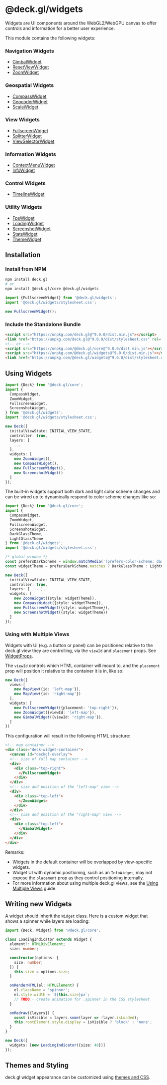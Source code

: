 # @deck.gl/widgets

Widgets are UI components around the WebGL2/WebGPU canvas to offer controls and information for a better user experience.

This module contains the following widgets:

### Navigation Widgets

- [GimbalWidget](./gimbal-widget.md)
- [ResetViewWidget](./reset-view-widget.md)
- [ZoomWidget](./zoom-widget.md)

### Geospatial Widgets

- [CompassWidget](./compass-widget.md)
- [GeocoderWidget](./geocoder-widget.md)
- [ScaleWidget](./scale-widget.md)

### View Widgets

- [FullscreenWidget](./fullscreen-widget.md)
- [SplitterWidget](./splitter-widget.md)
- [ViewSelectorWidget](./view-selector-widget.md)

### Information Widgets

- [ContextMenuWidget](./context-menu-widget.md)
- [InfoWidget](./info-widget.md)

### Control Widgets

- [TimelineWidget](./timeline-widget.md)

### Utility Widgets

- [FpsWidget](./fps-widget.md)
- [LoadingWidget](./loading-widget.md)
- [ScreenshotWidget](./screenshot-widget.md)
- [StatsWidget](./stats-widget.md)
- [ThemeWidget](./theme-widget.md)

## Installation

### Install from NPM

```bash
npm install deck.gl
# or
npm install @deck.gl/core @deck.gl/widgets
```

```js
import {FullscreenWidget} from '@deck.gl/widgets';
import '@deck.gl/widgets/stylesheet.css';

new FullscreenWidget();
```

### Include the Standalone Bundle

```html
<script src="https://unpkg.com/deck.gl@^9.0.0/dist.min.js"></script>
<link href="https://unpkg.com/deck.gl@^9.0.0/dist/stylesheet.css" rel='stylesheet' />
<!-- or -->
<script src="https://unpkg.com/@deck.gl/core@^9.0.0/dist.min.js"></script>
<script src="https://unpkg.com/@deck.gl/widgets@^9.0.0/dist.min.js"></script>
<link href="https://unpkg.com/@deck.gl/widgets@^9.0.0/dist/stylesheet.css" rel='stylesheet' />
```

## Using Widgets

```ts
import {Deck} from '@deck.gl/core';
import {
  CompassWidget,
  ZoomWidget,
  FullscreenWidget,
  ScreenshotWidget,
} from '@deck.gl/widgets';
import '@deck.gl/widgets/stylesheet.css';

new Deck({
  initialViewState: INITIAL_VIEW_STATE,
  controller: true,
  layers: [
    ...
  ],
  widgets: [
    new ZoomWidget(),
    new CompassWidget(),
    new FullscreenWidget(),
    new ScreenshotWidget()
  ]
});
```

The built-in widgets support both dark and light color scheme changes and can be wired up to dynamically respond to color scheme changes like so:

```ts
import {Deck} from '@deck.gl/core';
import {
  CompassWidget,
  ZoomWidget,
  FullscreenWidget,
  ScreenshotWidget,
  DarkGlassTheme,
  LightGlassTheme
} from '@deck.gl/widgets';
import '@deck.gl/widgets/stylesheet.css';

/* global window */
const prefersDarkScheme = window.matchMedia('(prefers-color-scheme: dark)');
const widgetTheme = prefersDarkScheme.matches ? DarkGlassTheme : LightGlassTheme;

new Deck({
  initialViewState: INITIAL_VIEW_STATE,
  controller: true,
  layers: [ ... ],
  widgets: [
    new ZoomWidget({style: widgetTheme}),
    new CompassWidget({style: widgetTheme}),
    new FullscreenWidget({style: widgetTheme}),
    new ScreenshotWidget({style: widgetTheme})
  ]
});
```

### Using with Multiple Views

Widgets with UI (e.g. a button or panel) can be positioned relative to the deck.gl view they are controlling, via the `viewId` and `placement` props. See [WidgetProps](../core/widget.md#widgetprops).

The `viewId` controls which HTML container will mount to, and the `placement` prop will position it relative to the container it is in, like so:

```ts
new Deck({
  views:[
    new MapView({id: 'left-map'}),
    new MapView({id: 'right-map'})
  ],
  widgets: [
    new FullscreenWidget({placement: 'top-right'}),
    new ZoomWidget({viewId: 'left-map'}),
    new GimbalWidget({viewId: 'right-map'}),
  ]
})
```

This configuration will result in the following HTML structure:

```html
<!-- map container -->
<div class="deck-widget-container">
  <canvas id="deckgl-overlay">
  <!-- size of full map container -->
  <div>
    <div class="top-right">
      </FullscreenWidget>
    </div>
  </div>
  <!-- size and position of the "left-map" view -->
  <div>
    <div class="top-left">
      </ZoomWidget>
    </div>
  </div>
  <!-- size and position of the "right-map" view -->
  <div>
    <div class="top-left">
      </GimbalWidget>
    </div>
  </div>
</div>
```

Remarks:

* Widgets in the default container will be overlapped by view-specific widgets.
* Widget UI with dynamic positioning, such as an `InfoWidget`, may not expose the `placement` prop as they control positioning internally.
* For more information about using multiple deck.gl views, see the [Using Multiple Views](../../developer-guide/views.md#using-multiple-views) guide.

## Writing new Widgets

A widget should inherit the `Widget` class. 
Here is a custom widget that shows a spinner while layers are loading:

```ts
import {Deck, Widget} from '@deck.gl/core';

class LoadingIndicator extends Widget {
  element?: HTMLDivElement;
  size: number;

  constructor(options: {
    size: number;
  }) {
    this.size = options.size;
  }

  onRenderHTML(el: HTMLElement) {
    el.className = 'spinner';
    el.style.width = `${this.size}px`;
    // TODO - create animation for .spinner in the CSS stylesheet
  }

  onRedraw({layers}) {
    const isVisible = layers.some(layer => !layer.isLoaded);
    this.rootElement.style.display = isVisible ? 'block' : 'none';
  }
}

new Deck({
  widgets: [new LoadingIndicator({size: 48})]
});
```

## Themes and Styling

deck.gl widget appearance can be customized using [themes and CSS](./styling).
